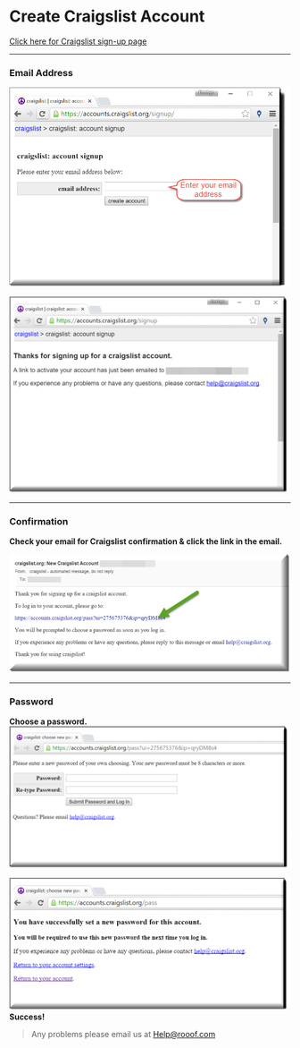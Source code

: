 # Create Craigslist Account

[Click here for Craigslist sign-up page](https://accounts.craigslist.org/signup/)

---


### Email Address




![Craiglist Signup](signup3.png)

![Confirmation](new-confirm.png)

---

### Confirmation
**Check your email for Craigslist confirmation & click the link in the email.**

![Email Confirmation](confirm4.png)




---

### Password 
**Choose a password.**
![Choose Password](password1.png)



![Success](success1.png)
**Success!**

> Any problems please email us at Help@rooof.com